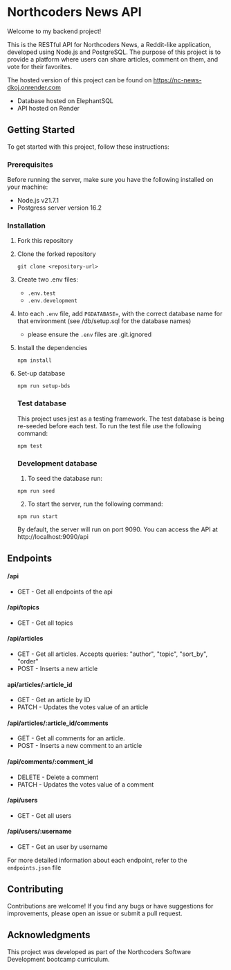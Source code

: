 # Northcoders News API

Welcome to my backend project!

This is the RESTful API for Northcoders News, a Reddit-like application, developed using Node.js and PostgreSQL. The purpose of this project is to provide a platform where users can share articles, comment on them, and vote for their favorites.

The hosted version of this project can be found on https://nc-news-dkoj.onrender.com

- Database hosted on ElephantSQL
- API hosted on Render

## Getting Started

To get started with this project, follow these instructions:

### Prerequisites

Before running the server, make sure you have the following installed on your machine:

- Node.js v21.7.1
- Postgress server version 16.2

### Installation

1. Fork this repository
2. Clone the forked repository

   `git clone <repository-url>`

3. Create two .env files:

   - `.env.test`
   - `.env.development`

4. Into each `.env` file, add `PGDATABASE=`, with the correct database name for that environment (see /db/setup.sql for the database names)

   - please ensure the `.env` files are .git.ignored

5. Install the dependencies

   `npm install`

6. Set-up database

   `npm run setup-bds`

   ### Test database

   This project uses jest as a testing framework. The test database is being re-seeded before each test.
   To run the test file use the following command:

   `npm test`

   ### Development database

   1. To seed the database run:

   `npm run seed`

   2. To start the server, run the following command:

   `npm run start`

   By default, the server will run on port 9090. You can access the API at http://localhost:9090/api

## Endpoints

#### /api

- GET - Get all endpoints of the api

#### /api/topics

- GET - Get all topics

#### /api/articles

- GET - Get all articles. Accepts queries: "author", "topic", "sort_by", "order"
- POST - Inserts a new article

#### api/articles/:article_id

- GET - Get an article by ID
- PATCH - Updates the votes value of an article

#### /api/articles/:article_id/comments

- GET - Get all comments for an article.
- POST - Inserts a new comment to an article

#### /api/comments/:comment_id

- DELETE - Delete a comment
- PATCH - Updates the votes value of a comment

#### /api/users

- GET - Get all users

#### /api/users/:username

- GET - Get an user by username

For more detailed information about each endpoint, refer to the `endpoints.json` file

## Contributing

Contributions are welcome! If you find any bugs or have suggestions for improvements, please open an issue or submit a pull request.

## Acknowledgments

This project was developed as part of the Northcoders Software Development bootcamp curriculum.
